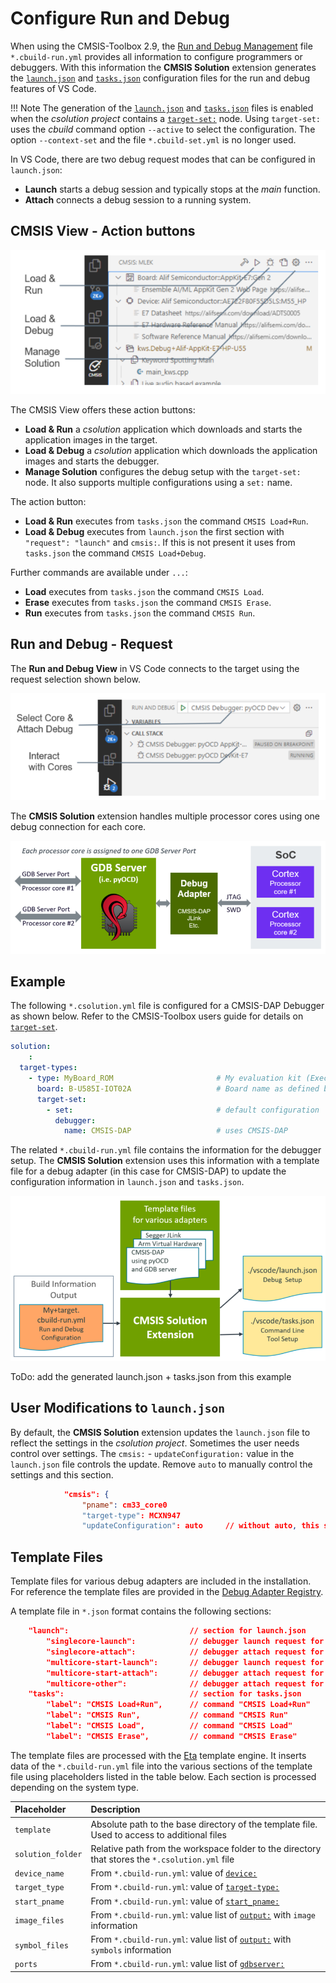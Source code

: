 # Configure Run and Debug

When using the CMSIS-Toolbox 2.9, the [Run and Debug Management](https://open-cmsis-pack.github.io/cmsis-toolbox/YML-CBuild-Format/#run-and-debug-management) file `*.cbuild-run.yml` provides all information to configure programmers or debuggers.
With this information the **CMSIS Solution** extension generates the [`launch.json`](https://code.visualstudio.com/docs/editor/debugging) and [`tasks.json`](https://code.visualstudio.com/docs/editor/tasks) configuration files for the
run and debug features of VS Code.

!!! Note
    The generation of the [`launch.json`](https://code.visualstudio.com/docs/editor/debugging) and [`tasks.json`](https://code.visualstudio.com/docs/editor/tasks) files is enabled when the *csolution project* contains a [`target-set:`](https://open-cmsis-pack.github.io/cmsis-toolbox/YML-Input-Format/#target-set) node. Using `target-set:` uses the *cbuild* command option `--active` to select the configuration.  The option `--context-set` and the file `*.cbuild-set.yml` is no longer used.

In VS Code, there are two debug request modes that can be configured in `launch.json`:

- **Launch** starts a debug session and typically stops at the *main* function.
- **Attach** connects a debug session to a running system.

## CMSIS View - Action buttons

![CMSIS View Action buttons](./images/CMSIS-View-ConfDebug.png)

The CMSIS View offers these action buttons:

- **Load & Run** a *csolution* application which downloads and starts the application images in the target.
- **Load & Debug** a *csolution* application which downloads the application images and starts the debugger.
- **Manage Solution** configures the debug setup with the `target-set:` node. It also supports multiple configurations using a `set:` name.

The action button:

- **Load & Run** executes from `tasks.json` the command `CMSIS Load+Run`.
- **Load & Debug** executes from `launch.json` the first section with `"request": "launch"` and `cmsis:`. If this is not present it uses from `tasks.json` the command `CMSIS Load+Debug`.

Further commands are available under `...`:

- **Load** executes from `tasks.json` the command `CMSIS Load`.
- **Erase** executes from `tasks.json` the command `CMSIS Erase`.
- **Run** executes from `tasks.json` the command `CMSIS Run`.

## Run and Debug - Request

The **Run and Debug View** in VS Code connects to the target using the request selection shown below.

![Debug View Debugger request](./images/Debug-View-ConfDebug.png)

The **CMSIS Solution** extension handles multiple processor cores using one debug connection for each core.

![Generate launch.json and tasks.json](./images/multicore-debug.png)

## Example

The following `*.csolution.yml` file is configured for a CMSIS-DAP Debugger as shown below. Refer to the CMSIS-Toolbox users guide for details on [`target-set`](https://open-cmsis-pack.github.io/cmsis-toolbox/YML-Input-Format/#target-set).

```yml
solution:
    :
  target-types:
    - type: MyBoard_ROM                       # My evaluation kit (Execution from ROM)
      board: B-U585I-IOT02A                   # Board name as defined by the pack
      target-set:
        - set:                                # default configuration
          debugger:
            name: CMSIS-DAP                   # uses CMSIS-DAP
```

The related `*.cbuild-run.yml` file contains the information for the debugger setup. The **CMSIS Solution** extension uses this information with a template file for a debug adapter (in this case for CMSIS-DAP) to update the configuration information in `launch.json` and `tasks.json`.

![Generate launch.json and tasks.json](./images/configure-debug-run.png)

ToDo: add the generated launch.json + tasks.json from this example

## User Modifications to `launch.json`

By default, the **CMSIS Solution** extension updates the `launch.json` file to reflect the settings in the *csolution project*. Sometimes the user needs control over settings. The `cmsis:` - `updateConfiguration:` value in the `launch.json` file controls the update. Remove `auto` to manually control the settings and this section.

```json
            "cmsis": {
                "pname": cm33_core0
                "target-type": MCXN947 
                "updateConfiguration": auto     // without auto, this section is not modified
```

## Template Files

Template files for various debug adapters are included in the installation. For reference the template files are provided in the [Debug Adapter Registry](https://github.com/Open-CMSIS-Pack/debug-adapter-registry).

A template file in `*.json` format contains the following sections:

```json
    "launch":                           // section for launch.json
        "singlecore-launch":            // debugger launch request for single-core system
        "singlecore-attach":            // debugger attach request for single-core system
        "multicore-start-launch":       // debugger launch request for the start processor in multi-core system. 
        "multicore-start-attach":       // debugger attach request for the start processor in multi-core system. 
        "multicore-other":              // debugger attach request for other processors in multi-core system.
    "tasks":                            // section for tasks.json
        "label": "CMSIS Load+Run",      // command "CMSIS Load+Run"  
        "label": "CMSIS Run",           // command "CMSIS Run"
        "label": "CMSIS Load",          // command "CMSIS Load"
        "label": "CMSIS Erase",         // command "CMSIS Erase"
```

The template files are processed with the [Eta](https://eta.js.org/) template engine. It inserts data of the `*.cbuild-run.yml` file into the various sections of the template file using placeholders listed in the table below. Each section is processed depending on the system type.

Placeholder       | Description
:-----------------|:----------------
`template`        | Absolute path to the base directory of the template file. Used to access to additional files
`solution_folder` | Relative path from the workspace folder to the directory that stores the `*.csolution.yml` file
`device_name`  | From `*.cbuild-run.yml`: value of [`device:`](https://open-cmsis-pack.github.io/cmsis-toolbox/YML-CBuild-Format/#file-structure-of-cbuild-runyml)
`target_type`  | From `*.cbuild-run.yml`: value of [`target-type:`](https://open-cmsis-pack.github.io/cmsis-toolbox/YML-CBuild-Format/#file-structure-of-cbuild-runyml)
`start_pname`  | From `*.cbuild-run.yml`: value of [`start_pname:`](https://open-cmsis-pack.github.io/cmsis-toolbox/YML-CBuild-Format/#debugger)
`image_files`  | From `*.cbuild-run.yml`: value list of [`output:`](https://open-cmsis-pack.github.io/cmsis-toolbox/YML-CBuild-Format/#output) with `image` information
`symbol_files` | From `*.cbuild-run.yml`: value list of [`output:`](https://open-cmsis-pack.github.io/cmsis-toolbox/YML-CBuild-Format/#output) with `symbols` information
`ports`        | From `*.cbuild-run.yml`: value list of [`gdbserver:`](https://open-cmsis-pack.github.io/cmsis-toolbox/YML-CBuild-Format/#gdbserver)